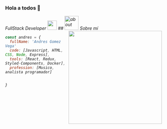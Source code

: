 
### Hola a todos 👋
<p><em>FullStack Developer <img src="https://media.giphy.com/media/fYSnHlufseco8Fh93Z/giphy.gif" width="30">
## <img width="45" alt="about" src="https://raw.github.com/elizarov/elizarov/master/about.png"> Sobre mí

<img align="right" width="300" src="https://i2.wp.com/allhtaccess.info/wp-content/uploads/2018/03/programming.gif?fit=1281%2C716&ssl=1" />

```javascript
const andres = { 
  fullName: 'Andres Gomez Vega'
  code: [Javascript, HTML, CSS, Node, Express],
  tools: [React, Redux, Styled-Components, Docker],
  profession: [Musico, analista programador]

 
}
```

